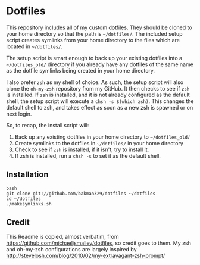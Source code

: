 Dotfiles
========
This repository includes all of my custom dotfiles.  They should be cloned to
your home directory so that the path is `~/dotfiles/`.  The included setup
script creates symlinks from your home directory to the files which are located
in `~/dotfiles/`.

The setup script is smart enough to back up your existing dotfiles into a
`~/dotfiles_old/` directory if you already have any dotfiles of the same name as
the dotfile symlinks being created in your home directory.

I also prefer `zsh` as my shell of choice.  As such, the setup script will also
clone the `oh-my-zsh` repository from my GitHub. It then checks to see if `zsh`
is installed.  If `zsh` is installed, and it is not already configured as the
default shell, the setup script will execute a `chsh -s $(which zsh)`.  This
changes the default shell to zsh, and takes effect as soon as a new zsh is
spawned or on next login.

So, to recap, the install script will:

1. Back up any existing dotfiles in your home directory to `~/dotfiles_old/`
2. Create symlinks to the dotfiles in `~/dotfiles/` in your home directory
3. Check to see if `zsh` is installed, if it isn't, try to install it.
4. If zsh is installed, run a `chsh -s` to set it as the default shell.

Installation
------------

```
bash
git clone git://github.com/bakman329/dotfiles ~/dotfiles
cd ~/dotfiles
./makesymlinks.sh
```

Credit
------
This Readme is copied, almost verbatim, from https://github.com/michaeljsmalley/dotfiles, so credit goes to them.
My zsh and oh-my-zsh configurations are largely inspired by http://stevelosh.com/blog/2010/02/my-extravagant-zsh-prompt/
